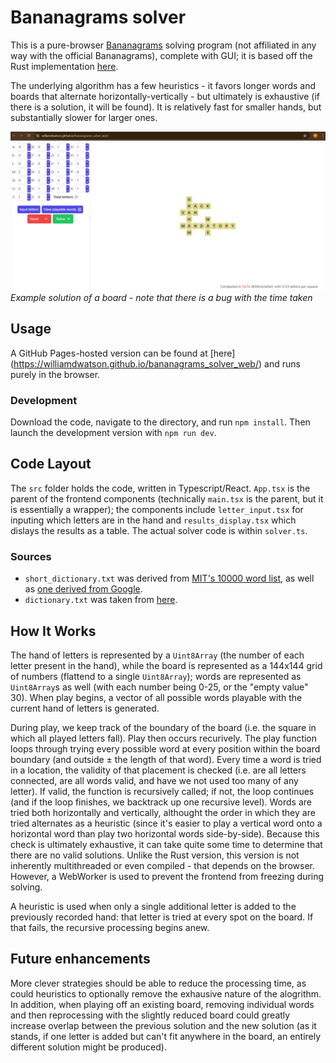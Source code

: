 # Bananagrams solver

This is a pure-browser [Bananagrams](https://bananagrams.com/) solving program (not affiliated in any way with the official Bananagrams), complete with GUI; it is based off the Rust implementation [here](https://github.com/williamdwatson/bananagrams_solver).

The underlying algorithm has a few heuristics - it favors longer words and boards that alternate horizontally-vertically - but ultimately is exhaustive (if there is a solution, it will be found). It is relatively fast for smaller hands, but substantially slower for larger ones. 

![Screenshot of a solution of a board using 21 letters](example.png)
*Example solution of a board - note that there is a bug with the time taken*

## Usage
A GitHub Pages-hosted version can be found at [here] (https://williamdwatson.github.io/bananagrams_solver_web/) and runs purely in the browser.

### Development
Download the code, navigate to the directory, and run `npm install`. Then launch the development version with `npm run dev`.

## Code Layout
The `src` folder holds the code, written in Typescript/React. `App.tsx` is the parent of the frontend components (technically `main.tsx` is the parent, but it is essentially a wrapper); the components include `letter_input.tsx` for inputing which letters are in the hand and `results_display.tsx` which dislays the results as a table. The actual solver code is within `solver.ts`.

### Sources
* `short_dictionary.txt` was derived from [MIT's 10000 word list](https://www.mit.edu/~ecprice/wordlist.10000), as well as [one derived from Google](https://github.com/first20hours/google-10000-english/blob/d0736d492489198e4f9d650c7ab4143bc14c1e9e/20k.txt).
* `dictionary.txt` was taken from [here](https://github.com/redbo/scrabble/blob/05748fb060b6e20480424b9113c1610066daca3c/dictionary.txt).

## How It Works
The hand of letters is represented by a `Uint8Array` (the number of each letter present in the hand), while the board is represented as a 144x144 grid of numbers (flattend to a single `Uint8Array`); words are represented as `Uint8Array`s as well (with each number being 0-25, or the "empty value" 30). When play begins, a vector of all possible words playable with the current hand of letters is generated.

During play, we keep track of the boundary of the board (i.e. the square in which all played letters fall). Play then occurs recurively. The play function loops through trying every possible word at every position within the board boundary (and outside ± the length of that word). Every time a word is tried in a location, the validity of that placement is checked (i.e. are all letters connected, are all words valid, and have we not used too many of any letter). If valid, the function is recursively called; if not, the loop continues (and if the loop finishes, we backtrack up one recursive level). Words are tried both horizontally and vertically, althought the order in which they are tried alternates as a heuristic (since it's easier to play a vertical word onto a horizontal word than play two horizontal words side-by-side). Because this check is ultimately exhaustive, it can take quite some time to determine that there are no valid solutions. Unlike the Rust version, this version is not inherently multithreaded or even compiled - that depends on the browser. However, a WebWorker is used to prevent the frontend from freezing during solving.

A heuristic is used when only a single additional letter is added to the previously recorded hand: that letter is tried at every spot on the board. If that fails, the recursive processing begins anew.

## Future enhancements
More clever strategies should be able to reduce the processing time, as could heuristics to optionally remove the exhausive nature of the alogrithm. In addition, when playing off an existing board, removing individual words and then reprocessing with the slightly reduced board could greatly increase overlap between the previous solution and the new solution (as it stands, if one letter is added but can't fit anywhere in the board, an entirely different solution might be produced).
